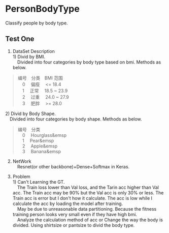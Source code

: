 # PersonBodyType
Classify people by body type.

## Test One
1. DataSet Description<br>
1\) Divid by BMI.<br>
&emsp;Divided into four categories by body type based on bmi. Methods as below.
> 编号&emsp;分类&emsp;BMI 范围<br>
> &emsp;0&emsp; 偏瘦&emsp; <= 18.4<br>
> &emsp;1&emsp; 正常&emsp; 18.5 ~ 23.9<br>
> &emsp;2&emsp; 过重&emsp; 24.0 ~ 27.9<br>
> &emsp;3&emsp; 肥胖&emsp; >= 28.0<br>

2\) Divid by Body Shape.<br>
&emsp;Divided into four categories by body shape. Methods as below.
> 编号&emsp;分类&emsp;<br>
> &emsp;0&emsp; Hourglass&emsp<br>
> &emsp;1&emsp; Pear&emsp<br>
> &emsp;2&emsp; Apple&emsp<br>
> &emsp;3&emsp; Banana&emsp<br>

2. NetWork<br>
&emsp;Resnet(or other backbone)+Dense+Softmax in Keras.

3. Problem<br>
1\) Can't Learning the GT.<br>
&emsp;The Train loss lower than Val loss, and the Tarin acc higher than Val acc. The Train acc may be 90% but the Val acc is only 30% or less. The Train acc is error but I don't how it calculate. The acc is low while I calculate the acc by loading the model after training.<br>
&emsp;May be due to unreasonable data partitioning. Because the fitness training person looks very small even if they have high bmi.<br>
&emsp;Analyze the calculation method of acc or Change the way the body is divided. Using shirtsize or pantsize to divid the body type.

```{.python .input}

```
